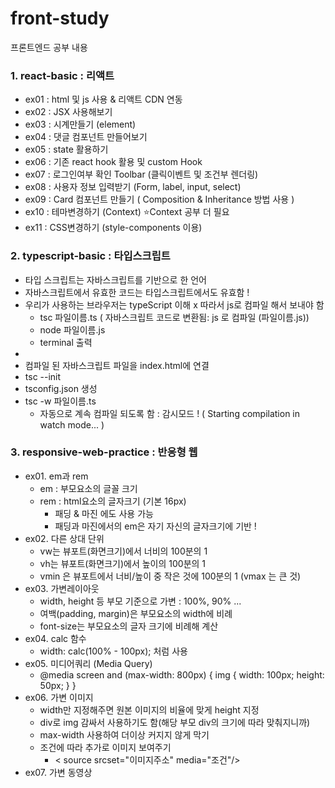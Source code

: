 # front-study
프론트엔드 공부 내용

### 1. react-basic : 리액트
- ex01 : html 및 js 사용 & 리액트 CDN 연동
- ex02 : JSX 사용해보기
- ex03 : 시계만들기 (element)
- ex04 : 댓글 컴포넌트 만들어보기
- ex05 : state 활용하기
- ex06 : 기존 react hook 활용 및 custom Hook
- ex07 : 로그인여부 확인 Toolbar (클릭이벤트 및 조건부 렌더링)
- ex08 : 사용자 정보 입력받기 (Form, label, input, select)
- ex09 : Card 컴포넌트 만들기 ( Composition & Inheritance 방법 사용 )
- ex10 : 테마변경하기 (Context) ⭐Context 공부 더 필요
- ex11 : CSS변경하기 (style-components 이용)

### 2. typescript-basic : 타입스크립트
  - 타입 스크립트는 자바스크립트를 기반으로 한 언어
  - 자바스크립트에서 유효한 코드는 타입스크립트에서도 유효함 !
  - 우리가 사용하는 브라우저는 typeScript 이해 x 따라서 js로 컴파일 해서 보내야 함
      - tsc 파일이름.ts ( 자바스크립트 코드로 변환됨: js 로 컴파일 (파일이름.js))
      - node 파일이름.js
      - terminal 출력
  - <script src="파일이름.js" defer></script>
  - 컴파일 된 자바스크립트 파일을 index.html에 연결
  - tsc --init
  - tsconfig.json 생성
  - tsc -w 파일이름.ts
    - 자동으로 계속 컴파일 되도록 함 : 감시모드 ! ( Starting compilation in watch mode... )
    
### 3. responsive-web-practice : 반응형 웹
- ex01. em과 rem
  - em : 부모요소의 글꼴 크기
  - rem : html요소의 글자크기 (기본 16px)
    - 패딩 & 마진 에도 사용 가능
    - 패딩과 마진에서의 em은 자기 자신의 글자크기에 기반 !
- ex02. 다른 상대 단위
  - vw는 뷰포트(화면크기)에서 너비의 100분의 1
  - vh는 뷰포트(화면크기)에서 높이의 100분의 1
  - vmin 은 뷰포트에서 너비/높이 중 작은 것에 100분의 1 (vmax 는 큰 것)
- ex03. 가변레이아웃
  - width, height 등 부모 기준으로 가변 : 100%, 90% ...
  - 여백(padding, margin)은 부모요소의 width에 비례
  - font-size는 부모요소의 글자 크기에 비례해 계산
- ex04. calc 함수
  - width: calc(100% - 100px); 처럼 사용
- ex05. 미디어쿼리 (Media Query)
  - @media screen and (max-width: 800px) {
        img {
          width: 100px;
          height: 50px;
        }
      }
- ex06. 가변 이미지
  - width만 지정해주면 원본 이미지의 비율에 맞게 height 지정
  - div로 img 감싸서 사용하기도 함(해당 부모 div의 크기에 따라 맞춰지니까)
  - max-width 사용하여 더이상 커지지 않게 막기
  - 조건에 따라 추가로 이미지 보여주기
    - < source srcset="이미지주소"  media="조건"/>
- ex07. 가변 동영상
